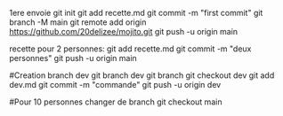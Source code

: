 1ere envoie 
git init 
git add recette.md 
git commit -m "first commit"
git branch -M main
git remote add origin https://github.com/20delizee/mojito.git
git push -u origin main

recette pour 2 personnes: 
git add recette.md 
git commit -m "deux personnes"
git push -u origin main

#Creation branch dev
git branch dev
git branch
git checkout dev
git add dev.md
git commit -m "commande"
git push -u origin dev

#Pour 10 personnes 
changer de branch 
git checkout main
